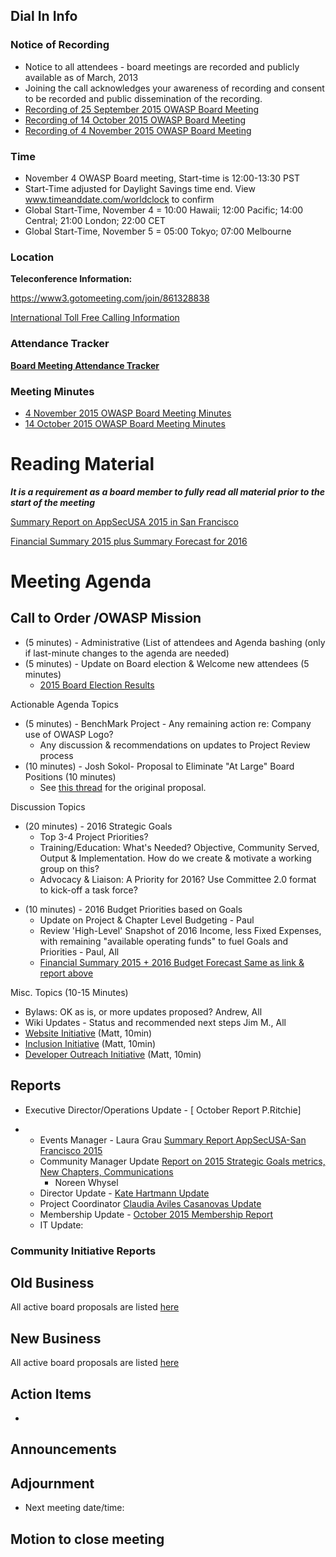 ## Dial In Info

### Notice of Recording

  - Notice to all attendees - board meetings are recorded and publicly
    available as of March, 2013
  - Joining the call acknowledges your awareness of recording and
    consent to be recorded and public dissemination of the recording.
  - [Recording of 25 September 2015 OWASP Board
    Meeting](https://www.dropbox.com/s/3r1kvgds37667sb/2015-09-25%2018.23%20OWASP%20Board%20Meeting.wmv?dl=0)
  - [Recording of 14 October 2015 OWASP Board
    Meeting](https://www.dropbox.com/s/0itybmbgcj294hk/2015-10-14%2014.03%20OWASP%20Board%20Meeting.wmv?dl=0)
  - [Recording of 4 November 2015 OWASP Board
    Meeting](https://www.dropbox.com/s/lv74pa8zzc5wo8x/2015-11-04%2012.05%20OWASP%20Board%20Meeting.wmv?dl=0)

### Time

  - November 4 OWASP Board meeting, Start-time is 12:00-13:30 PST
  - Start-Time adjusted for Daylight Savings time end. View
    www.timeanddate.com/worldclock to confirm
  - Global Start-Time, November 4 = 10:00 Hawaii; 12:00 Pacific; 14:00
    Central; 21:00 London; 22:00 CET
  - Global Start-Time, November 5 = 05:00 Tokyo; 07:00 Melbourne

### Location

**Teleconference Information:**

<https://www3.gotomeeting.com/join/861328838>

[International Toll Free Calling
Information](International_Toll_Free_Calling_Information "wikilink")

### Attendance Tracker

**[Board Meeting Attendance
Tracker](https://docs.google.com/a/owasp.org/spreadsheet/ccc?key=0ApZ9zE0hx0LNdG5uRzNYZE8ycDFabnBWNkU4SFpwREE)**

### Meeting Minutes

  - [4 November 2015 OWASP Board Meeting
    Minutes](https://docs.google.com/a/owasp.org/document/d/1ElsinXPudIlzpdTBvir9l4VWwodlIG6XR3LjF_Ap9ns/edit?usp=sharing)
  - [14 October 2015 OWASP Board Meeting
    Minutes](https://docs.google.com/a/owasp.org/document/d/1iun7xfeJI9vU0rEbIoix46ge1h_kQ_3WqeAG8e2ctPs/edit?usp=sharing)

# Reading Material

***It is a requirement as a board member to fully read all material
prior to the start of the meeting***

[Summary Report on AppSecUSA 2015 in San
Francisco](https://www.owasp.org/images/e/e8/AppSecUSA2015-Report.pdf)

[Financial Summary 2015 plus Summary Forecast
for 2016](https://www.dropbox.com/s/yfpk4bs3mq1xhmr/OWASP%20September%202015%20Finance%20report.pptx?dl=0)

# Meeting Agenda

## Call to Order /OWASP Mission

  - (5 minutes) - Administrative (List of attendees and Agenda bashing
    (only if last-minute changes to the agenda are needed)
  - (5 minutes) - Update on Board election & Welcome new attendees (5
    minutes)
      - [2015 Board Election
        Results](https://www.owasp.org/index.php/2015_Global_Board_of_Directors_Election#Election_Results)

Actionable Agenda Topics

  - (5 minutes) - BenchMark Project - Any remaining action re: Company
    use of OWASP Logo?
      - Any discussion & recommendations on updates to Project Review
        process
  - (10 minutes) - Josh Sokol- Proposal to Eliminate "At Large" Board
    Positions (10 minutes)
      - See [this
        thread](http://lists.owasp.org/pipermail/owasp-board/2015-September/016172.html)
        for the original proposal.

Discussion Topics

  - (20 minutes) - 2016 Strategic Goals
      - Top 3-4 Project Priorities?
      - Training/Education: What's Needed? Objective, Community Served,
        Output & Implementation. How do we create & motivate a working
        group on this?
      - Advocacy & Liaison: A Priority for 2016? Use Committee 2.0
        format to kick-off a task force?

<!-- end list -->

  - (10 minutes) - 2016 Budget Priorities based on Goals
      - Update on Project & Chapter Level Budgeting - Paul
      - Review 'High-Level' Snapshot of 2016 Income, less Fixed
        Expenses, with remaining "available operating funds" to fuel
        Goals and Priorities - Paul, All
      - [Financial Summary 2015 + 2016 Budget Forecast Same as link &
        report
        above](https://www.dropbox.com/s/yfpk4bs3mq1xhmr/OWASP%20September%202015%20Finance%20report.pptx?dl=0)

Misc. Topics (10-15 Minutes)

  - Bylaws: OK as is, or more updates proposed? Andrew, All
  - Wiki Updates - Status and recommended next steps Jim M., All
  - [Website
    Initiative](https://docs.google.com/document/d/18RuXpQUIbl7-tHvTAKbtyMT1S4WEE32CV86XmHI6pa4/edit)
    (Matt, 10min)
  - [Inclusion
    Initiative](https://docs.google.com/document/d/1dOzGvMbF_4vRWN1AoYPNfj8UCC-qR1hZUm2f79a0Ohc/edit)
    (Matt, 10min)
  - [Developer Outreach
    Initiative](https://docs.google.com/document/d/1KWTChGVzcw2lZopod5xLWWS4Ux9_5wIAPYMU3DBMPRE/edit)
    (Matt, 10min)

## Reports

  - Executive Director/Operations Update - \[ October Report P.Ritchie\]

<!-- end list -->

  -   - Events Manager - Laura Grau [Summary Report AppSecUSA-San
        Francisco 2015](https://www.owasp.org/images/e/e8/AppSecUSA2015-Report.pdf)
      - Community Manager Update [Report on 2015 Strategic Goals
        metrics, New Chapters,
        Communications](https://docs.google.com/a/owasp.org/document/d/1-4fIJfiLa8l02Hf1XBMqRYEiY2z6g4qwln-_ZLQ6GIs/edit?usp=sharing)
        - Noreen Whysel
      - Director Update - [Kate Hartmann
        Update](https://docs.google.com/a/owasp.org/document/d/1dLtwxNg_izHfvAQFyzDL1WvjpYzAikYiwxqCOlPHUeo/edit?usp=sharing)
      - Project Coordinator [Claudia Aviles Casanovas
        Update](https://docs.google.com/a/owasp.org/presentation/d/1fKAG8FFkST3n941acXf8UdZgLVOAmO9ARiPIgLaTVac/edit?usp=sharing)
      - Membership Update - [October 2015 Membership
        Report](https://www.owasp.org/index.php/October_2015_Membership_Report)
      - IT Update:

### Community Initiative Reports

## Old Business

All active board proposals are listed
[here](https://drive.google.com/folderview?id=0BxSfMVkfLvslVXdvUFV3NkxucWc&usp=sharing)

## New Business

All active board proposals are listed
[here](https://drive.google.com/folderview?id=0BxSfMVkfLvslVXdvUFV3NkxucWc&usp=sharing)

## Action Items

  -
## Announcements

## Adjournment

  - Next meeting date/time:

## Motion to close meeting